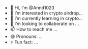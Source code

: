 - 👋 Hi, I’m @Annd1023
- 👀 I’m interested in crypto airdrop...
- 🌱 I’m currently learning in crypto...
- 💞️ I’m looking to collaborate on ...
- 📫 How to reach me ...
- 😄 Pronouns: ...
- ⚡ Fun fact: ...

<!---
Annd1023/Annd1023 is a ✨ special ✨ repository because its `README.md` (this file) appears on your GitHub profile.
You can click the Preview link to take a look at your changes.
--->

